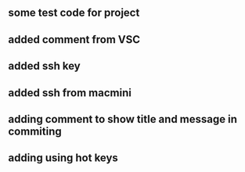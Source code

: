 ## some test code for project
## added comment from VSC
## added ssh key
## added ssh from macmini
## adding comment to show title and message in commiting
## adding using hot keys